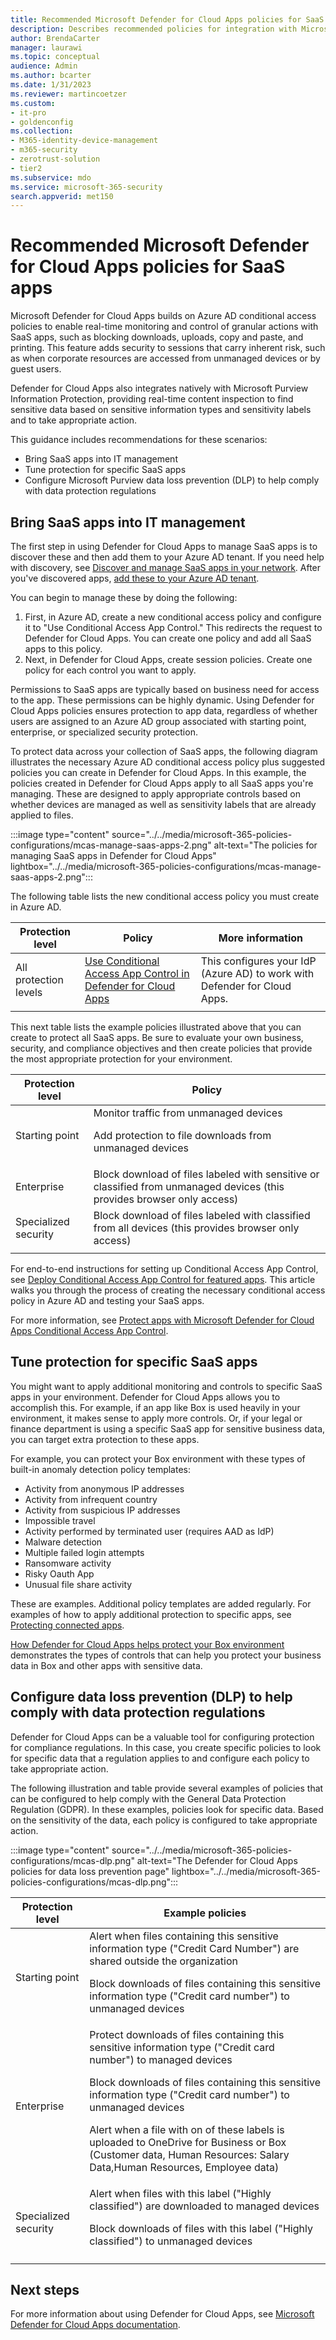 ```yaml
---
title: Recommended Microsoft Defender for Cloud Apps policies for SaaS apps
description: Describes recommended policies for integration with Microsoft Defender for Cloud Apps.
author: BrendaCarter
manager: laurawi
ms.topic: conceptual
audience: Admin
ms.author: bcarter
ms.date: 1/31/2023
ms.reviewer: martincoetzer
ms.custom:
- it-pro
- goldenconfig
ms.collection:
- M365-identity-device-management
- m365-security
- zerotrust-solution
- tier2
ms.subservice: mdo
ms.service: microsoft-365-security
search.appverid: met150
---
```


# Recommended Microsoft Defender for Cloud Apps policies for SaaS apps

Microsoft Defender for Cloud Apps builds on Azure AD conditional access policies to enable real-time monitoring and control of granular actions with SaaS apps, such as blocking downloads, uploads, copy and paste, and printing. This feature adds security to sessions that carry inherent risk, such as when corporate resources are accessed from unmanaged devices or by guest users.

Defender for Cloud Apps also integrates natively with Microsoft Purview Information Protection, providing real-time content inspection to find sensitive data based on sensitive information types and sensitivity labels and to take appropriate action.

This guidance includes recommendations for these scenarios:

- Bring SaaS apps into IT management
- Tune protection for specific SaaS apps
- Configure Microsoft Purview data loss prevention (DLP) to help comply with data protection regulations

## Bring SaaS apps into IT management

The first step in using Defender for Cloud Apps to manage SaaS apps is to discover these and then add them to your Azure AD tenant. If you need help with discovery, see [Discover and manage SaaS apps in your network](/cloud-app-security/tutorial-shadow-it). After you've discovered apps, [add these to your Azure AD tenant](/azure/active-directory/manage-apps/add-application-portal).

You can begin to manage these by doing the following:

1. First, in Azure AD, create a new conditional access policy and configure it to "Use Conditional Access App Control." This redirects the request to Defender for Cloud Apps. You can create one policy and add all SaaS apps to this policy.
1. Next, in Defender for Cloud Apps, create session policies. Create one policy for each control you want to apply.

Permissions to SaaS apps are typically based on business need for access to the app. These permissions can be highly dynamic. Using Defender for Cloud Apps policies ensures protection to app data, regardless of whether users are assigned to an Azure AD group associated with starting point, enterprise, or specialized security protection.

To protect data across your collection of SaaS apps, the following diagram illustrates the necessary Azure AD conditional access policy plus suggested policies you can create in Defender for Cloud Apps. In this example, the policies created in Defender for Cloud Apps apply to all SaaS apps you're managing. These are designed to apply appropriate controls based on whether devices are managed as well as sensitivity labels that are already applied to files.

:::image type="content" source="../../media/microsoft-365-policies-configurations/mcas-manage-saas-apps-2.png" alt-text="The policies for managing SaaS apps in Defender for Cloud Apps" lightbox="../../media/microsoft-365-policies-configurations/mcas-manage-saas-apps-2.png":::

The following table lists the new conditional access policy you must create in Azure AD.

|Protection level|Policy|More information|
|---|---|---|
|All protection levels|[Use Conditional Access App Control in Defender for Cloud Apps](/cloud-app-security/proxy-deployment-aad#configure-integration-with-azure-ad)|This configures your IdP (Azure AD) to work with Defender for Cloud Apps.|
||||

This next table lists the example policies illustrated above that you can create to protect all SaaS apps. Be sure to evaluate your own business, security, and compliance objectives and then create policies that provide the most appropriate protection for your environment.

|Protection level|Policy|
|---|---|
|Starting point|Monitor traffic from unmanaged devices <p> Add protection to file downloads from unmanaged devices|
|Enterprise|Block download of files labeled with sensitive or classified from unmanaged devices (this provides browser only access)|
|Specialized security|Block download of files labeled with classified from all devices (this provides browser only access)|
|||

For end-to-end instructions for setting up Conditional Access App Control, see [Deploy Conditional Access App Control for featured apps](/cloud-app-security/proxy-deployment-aad). This article walks you through the process of creating the necessary conditional access policy in Azure AD and testing your SaaS apps.

For more information, see [Protect apps with Microsoft Defender for Cloud Apps Conditional Access App Control](/cloud-app-security/proxy-intro-aad).

## Tune protection for specific SaaS apps

You might want to apply additional monitoring and controls to specific SaaS apps in your environment. Defender for Cloud Apps allows you to accomplish this. For example, if an app like Box is used heavily in your environment, it makes sense to apply more controls. Or, if your legal or finance department is using a specific SaaS app for sensitive business data, you can target extra protection to these apps.

For example, you can protect your Box environment with these types of built-in anomaly detection policy templates:

- Activity from anonymous IP addresses
- Activity from infrequent country
- Activity from suspicious IP addresses
- Impossible travel
- Activity performed by terminated user (requires AAD as IdP)
- Malware detection
- Multiple failed login attempts
- Ransomware activity
- Risky Oauth App
- Unusual file share activity

These are examples. Additional policy templates are added regularly. For examples of how to apply additional protection to specific apps, see [Protecting connected apps](/cloud-app-security/protect-connected-apps).

[How Defender for Cloud Apps helps protect your Box environment](/cloud-app-security/protect-box) demonstrates the types of controls that can help you protect your business data in Box and other apps with sensitive data.

## Configure data loss prevention (DLP) to help comply with data protection regulations

Defender for Cloud Apps can be a valuable tool for configuring protection for compliance regulations. In this case, you create specific policies to look for specific data that a regulation applies to and configure each policy to take appropriate action.

The following illustration and table provide several examples of policies that can be configured to help comply with  the General Data Protection Regulation (GDPR). In these examples, policies look for specific data. Based on the sensitivity of the data, each policy is configured to take appropriate action.

:::image type="content" source="../../media/microsoft-365-policies-configurations/mcas-dlp.png" alt-text="The Defender for Cloud Apps policies for data loss prevention page" lightbox="../../media/microsoft-365-policies-configurations/mcas-dlp.png":::

|Protection level|Example policies|
|---|---|
|Starting point|Alert when files containing this sensitive information type ("Credit Card Number") are shared outside the organization <p> Block downloads of files containing this sensitive information type ("Credit card number") to unmanaged devices|
|Enterprise|Protect downloads of files containing this sensitive information type ("Credit card number") to managed devices <p> Block downloads of files containing this sensitive information type ("Credit card number") to unmanaged devices <p> Alert when a file with on of these labels is uploaded to OneDrive for Business or Box (Customer data, Human Resources: Salary Data,Human Resources, Employee data)|
|Specialized security|Alert when files with this label ("Highly classified") are downloaded to managed devices <p> Block downloads of files with this label ("Highly classified") to unmanaged devices|
|||

## Next steps

For more information about using Defender for Cloud Apps, see [Microsoft Defender for Cloud Apps documentation](/defender-cloud-apps/).
